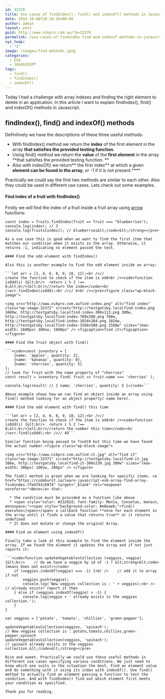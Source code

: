 ```yaml
---
id: 32370
title: Use cases of findIndex(), find() and indexOf() methods in Javascript ES6
date: 2018-10-08T20:10:29+00:00
author: admin
layout: post
guid: http://www.nikpro.com.au/?p=32370
permalink: /use-cases-of-findindex-find-and-indexof-methods-in-javascript-es6/
xyz_twap:
  - "1"
image: /images/find-methods.jpeg
categories:
  - ES6
  - JAVASCRIPT
tags:
  - find()
  - findIndex()
  - indexOf()
---
```

Today I had a challenge with array indexes and finding the right element to delete in an application. In this article I want to explain findIndex(), find() and indexOf() methods in Javascript.

## findIndex(), find() and indexOf() methods

Definitively we have the descriptions of these three useful methods:

  * With findIndex() method we return the **index** of the first element in the array **that satisfies the provided testing function**.
  * Using find() method we return the **value** of the **first element** in the array **that satisfies the provided testing function. **
  * Also with indexOf() we return** the first index** at which a given **element can be found in the array**, or -1 if it is not present.****

Practically we could say the first two methods are similar to each other. Also they could be used in different use cases. Lets check out some examples.

#### Find index of a fruit with findIndex()

Firstly we will find the index of a fruit inside a fruit array using [arrow](http://www.nikpro.com.au/some-arrow-function-benefits-with-examples-explained/) functions:

```<code>const fruits = ["apple", "banana", "cantaloupe", "blueberries", "grapefruit"];&lt;br/>// find the index of the "&lt;strong>&lt;code>blueberries"</code>
const index = fruits.findIndex(fruit => fruit === "blueberries");
console.log(index); // 3
console.log(fruits[index]); // blueberries&lt;/code>&lt;/strong></pre>

As a use case this is good when we want to find the first item that matches our condition when it exists in the array. Otherwise, it returns -1, indicating no element passed the test.

#### Find the odd element with findIndex()

Also this is another example to find the odd element inside an array:

```let arr = [2, 4, 6, 8, 9, 10, 12];<br />// create the function to check if the item is odd<br /><code>function isOdd(i) {&lt;br/>  return i % 2 !== 0;&lt;br/>}&lt;br/>//return the index</code><br />arr.findIndex(isOdd);<br />// 4<br /></pre><figure class="wp-block-image">

<img src="http://www.nikpro.com.aufind-index.png" alt="find index" class="wp-image-32372" srcset="http://testgatsby.localfind-index.png 1680w, http://testgatsby.localfind-index-300x113.png 300w, http://testgatsby.localfind-index-768x288.png 768w, http://testgatsby.localfind-index-1024x384.png 1024w, http://testgatsby.localfind-index-1568x588.png 1568w" sizes="(max-width: 1680px) 100vw, 1680px" /> <figcaption>find it</figcaption></figure> 

#### Find the fruit object with find()

```<code>const inventory = [
    {name: 'apples', quantity: 2},
    {name: 'bananas', quantity: 0},
    {name: 'cherries', quantity: 5}
];
// look for fruit with the name property of "cherries"
const result = inventory.find( fruit => fruit.name === 'cherries' );

console.log(result) // { name: 'cherries', quantity: 5 }</code>```

Above example shows how we can find an object inside an array using find() method looking for an object property( name here).

#### Find the odd element with find() this time

```let arr = [2, 4, 6, 8, 9, 10, 12];<br />// create the function to check if the item is odd<br /><code>function isOdd(i) {&lt;br/>  return i % 2 !== 0;&lt;br/>}&lt;br/>//return the number this time</code><br />arr.find(isOdd);<br />// 49```

Similar function being passed to find(0 but this time we have found the actual number.<figure class="wp-block-image">

<img src="http://www.nikpro.com.aufind-it.jpg" alt="find it" class="wp-image-32371" srcset="http://testgatsby.localfind-it.jpg 386w, http://testgatsby.localfind-it-300x239.jpg 300w" sizes="(max-width: 386px) 100vw, 386px" /> </figure> 

The find() method is great when we are looking for specific items. <a href="https://codeburst.io/learn-javascript-es6-array-find-array-findindex-7fe4f63c6974" target="_blank" rel="noopener noreferrer">Note</a> that:

  * the condition must be provided as a function like above
  * <span style="color: #23282d; font-family: Menlo, Consolas, monaco, monospace;"><span style="background-color: #e8eaeb;">find() executes</span></span> a callback function **once for each element in the array until it finds a value that returns true** or it returns undefined
  * It does not mutate or change the original Array.

#### Find an element using indexOf()

Finally take a look at this example to find the element inside the array. If we found the element it updates the array and if not just reports it:

```<code>function updateVegetablesCollection (veggies, veggie) {&lt;br/>    // do we have a veggie by id of -1 ? &lt;strong>&lt;code>(means does not exist)</code>
    if (veggies.indexOf(veggie) === -1) {<br />    // add it to array if not
        veggies.push(veggie);
        console.log('New veggies collection is : ' + veggies);<br />    // already exists? report it then
    } else if (veggies.indexOf(veggie) > -1) {
        console.log(veggie + ' already exists in the veggies collection.');
    }
}

var veggies = ['potato', 'tomato', 'chillies', 'green-pepper'];

updateVegetablesCollection(veggies, 'spinach'); 
// New veggies collection is : potato,tomato,chillies,green-pepper,spinach
updateVegetablesCollection(veggies, 'spinach'); 
// spinach already exists in the veggies collection.&lt;/code>&lt;/strong></pre>

Nice and sweet. Practically we could use these useful methods in different use cases specifying various conditions. We just need to know which one suits in the situation the best. Find an element value and do something with it using its index with indexOf(). Use find() method to actually find an element passing a function to test the condition. And with findIndex() find out which element first meets your condition as specified. 

Thank you for reading.